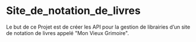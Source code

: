 # Site_de_notation_de_livres
Le but de ce Projet est de créer les API pour la gestion de librairies d’un site de notation de livres appelé "Mon Vieux Grimoire". 
